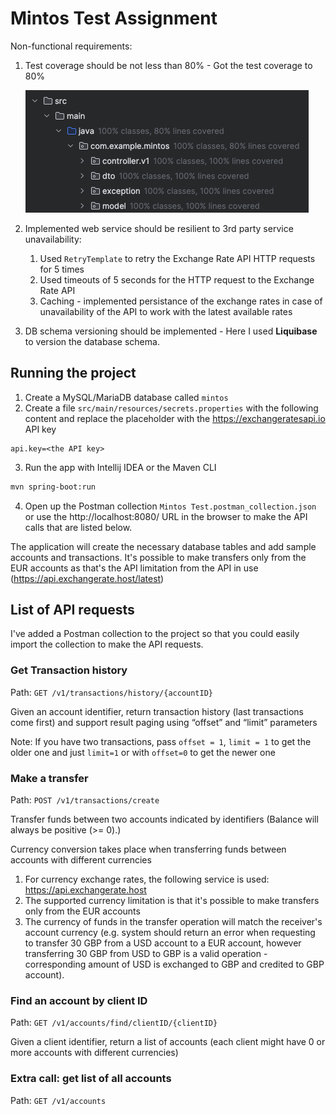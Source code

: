 # Mintos Test Assignment

Non-functional requirements:
1. Test coverage should be not less than 80% - Got the test coverage to 80% 
   
   ![Test coverage](test_coverage.png)
2. Implemented web service should be resilient to 3rd party service unavailability:
   1. Used `RetryTemplate` to retry the Exchange Rate API HTTP requests for 5 times 
   2. Used timeouts of 5 seconds for the HTTP request to the Exchange Rate API
   3. Caching - implemented persistance of the exchange rates in case of unavailability of the API to work with the latest available rates
3. DB schema versioning should be implemented - Here I used **Liquibase** to version the database schema.

## Running the project

1. Create a MySQL/MariaDB database called `mintos` 
2. Create a file `src/main/resources/secrets.properties` with the following content and replace the placeholder with the https://exchangeratesapi.io API key

```properties
api.key=<the API key>
```

3. Run the app with Intellij IDEA or the Maven CLI

```bash
mvn spring-boot:run
```

4. Open up the Postman collection `Mintos Test.postman_collection.json` or use the http://localhost:8080/ URL in the browser to make the API calls that are listed below.

The application will create the necessary database tables and add sample accounts and transactions. 
It's possible to make transfers only from the EUR accounts as that's the API limitation from the API in use (https://api.exchangerate.host/latest)

## List of API requests
I've added a Postman collection to the project so that you could easily import the collection to make the API requests.


### Get Transaction history 

Path: `GET /v1/transactions/history/{accountID}`

Given an account identifier, return transaction history (last transactions come first)
and support result paging using “offset” and “limit” parameters

Note: If you have two transactions, pass `offset = 1`, `limit = 1` to get the older one
and just `limit=1` or with `offset=0` to get the newer one

### Make a transfer 

Path: `POST /v1/transactions/create`

Transfer funds between two accounts indicated by identifiers (Balance will always be positive (>= 0).)

Currency conversion takes place when transferring funds between accounts with
different currencies
1. For currency exchange rates, the following service is used: https://api.exchangerate.host
2. The supported currency limitation is that it's possible to make transfers only from the EUR accounts
3. The currency of funds in the transfer operation will match the receiver's account currency (e.g. system should return an error when requesting to transfer 30 GBP from a USD account to a EUR account, however transferring 30 GBP from USD to GBP is a valid operation - corresponding amount of USD is exchanged to GBP and credited to GBP account).

### Find an account by client ID
Path: `GET /v1/accounts/find/clientID/{clientID}`

Given a client identifier, return a list of accounts (each client might have 0 or more
accounts with different currencies)

### Extra call: get list of all accounts

Path: `GET /v1/accounts`



